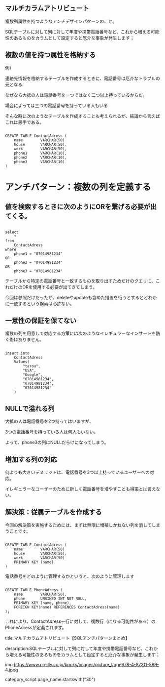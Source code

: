 

## マルチカラムアトリビュート

複数列属性を持つようなアンチデザインパターンのこと。

SQLテーブルに対して列に対して年度や携帯電話番号など、これから増える可能性のあるものをカラムとして設定すると厄介な事象が発生します；


## 複数の値を持つ属性を格納する

例）

連絡先情報を格納するテーブルを作成するときに、電話番号は厄介なトラブルの元となる

なぜなら大抵の人は電話番号を一つではなく二つ以上持っているからだ。

場合によっては三つの電話番号を持っている人もいる

そんな時に次のようなテーブルを作成することも考えられるが、結論から言えばこれは悪手である。

<pre><code>
CREATE TABLE ContactAdress (
    name        VARCHAR(50)
    house       VARCHAR(50),
    work        VARCHAR(50),
    phone1      VARCHAR(10),
    phone2      VARCHAR(10),
    phone3      VARCHAR(10)
)
</code></pre>


# アンチパターン：複数の列を定義する

## 値を検索するときに次のようにORを繋げる必要が出てくる。


<pre><code>
select
    *
from
    ContactAdress
where
    phone1 = "07014981234"
OR
    phone2 = "07014981234"
OR
    phone3 = "07014981234"
</code></pre>

テーブルから特定の電話番号と一致するものを取り出すためだけのクエリに、これだけのORを使用する必要が出てきてしまう。

今回は参照だけだったが、deleteやupdateも含めた措置を行うとするとどれかに一致するという検索は心許ない。


## 一意性の保証を保てない

複数の列を用意して対応する方策には次のようなイレギュラーなインサートを防ぐ術はありません。

<pre><code>
insert into
    ContactAdress
    Values(
        "tarou",
        "USA",
        "Google",
        "07014981234",
        "07014981234",
        "07014981234"
    )
</code></pre>


## NULLで溢れる列

大抵の人は電話番号を2つ持ってはいますが、

3つの電話番号を持っている人は何人もいない。

よって、phone3の列はNULLだらけになってしまう。


## 増加する列の対応

何よりも大きいデメリットは、電話番号を3つ以上持っているユーザーへの対応。

イレギュラーなユーザーのために新しく電話番号を増やすことも得策とは言えない。


## 解決策：従属テーブルを作成する

今回の解決策を実施するためには、まずは無限に増殖しかねない列を消してしまうことです。

<pre><code>
CREATE TABLE ContactAdress (
    name        VARCHAR(50)
    house       VARCHAR(50),
    work        VARCHAR(50)
    PRIMARY KEY (name)
)
</code></pre>

電話番号をどのように管理するかというと、次のように管理します
<pre><code>
CREATE TABLE PhoneAdress (
    name        VARCHAR(50),
    phone       UNSINED INT NOT NULL,
    PRIMARY KEY (name, phone),
    FOREIGN KEY(name) REFERENCES ContactAdress(name)
);
</code></pre>

これにより、ContactAdress一行に対して、複数行（になる可能性がある）のPhoneAdressが定義されます。















title:マルチカラムアトリビュート【SQLアンチパターンまとめ】

description:SQLテーブルに対して列に対して年度や携帯電話番号など、これから増える可能性のあるものをカラムとして設定すると厄介な事象が発生します；

img:https://www.oreilly.co.jp/books/images/picture_large978-4-87311-589-4.jpeg


category_script:page_name.startswith("30")






